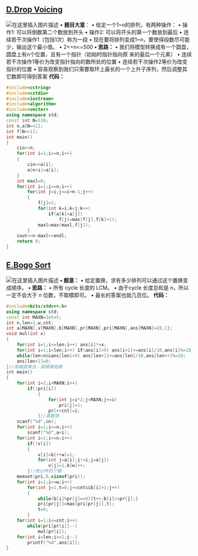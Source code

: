 ## [D.Drop Voicing](https://ac.nowcoder.com/acm/contest/5670/D)
![在这里插入图片描述](https://img-blog.csdnimg.cn/20200730165442436.png?x-oss-process=image/watermark,type_ZmFuZ3poZW5naGVpdGk,shadow_10,text_aHR0cHM6Ly9ibG9nLmNzZG4ubmV0L3FxXzQ1ODQ1NDA0,size_16,color_FFFFFF,t_70#pic_center)
• **题目大意**：
• 给定一个1~n的排列，有两种操作：
• 操作1: 可以将倒数第二个数放到开头
• 操作2: 可以将开头的第一个数放到最后
• 连续若干次操作1（包括1次）称为一段
• 现在要将排列变成1~n，要使得段数尽可能少，输出这个最小值。
• 2<=n<=500
**• 思路：**
• 我们将模型转换成有一个圆盘，圆盘上有n个位置，且有一个指针（初始时指针指向原
来的最后一个元素）
• 连续若干次操作1等价为改变指针指向的数所处的位置
• 连续若干次操作2等价为改变指针的位置
• 容易观察到我们只需要取环上最长的一个上升子序列，然后调整其它数即可得到答案
**代码：** 

```cpp
#include<cstring>
#include<cstdio>
#include<iostream>
#include<algorithm>
#include<vector>
using namespace std;
const int N=510;
int n,a[N<<1];
int f[N<<1];
int main()
{
    cin>>n;
    for(int i=1;i<=n;i++) 
    {
        cin>>a[i];
        a[n+i]=a[i];
    }  
    int maxl=0;
    for(int i=1;i<=n;i++)
        for(int j=i;j<=i+n-1;j++)
        {
            f[j]=1;
            for(int k=i;k<j;k++)
                if(a[k]<a[j])
                    f[j]=max(f[j],f[k]+1);
            maxl=max(maxl,f[j]);
        }
    cout<<n-maxl<<endl;     
    return 0;
}

```

## [E.Bogo Sort](https://ac.nowcoder.com/acm/contest/5670/E)

![在这里插入图片描述](https://img-blog.csdnimg.cn/20200730170044114.png?x-oss-process=image/watermark,type_ZmFuZ3poZW5naGVpdGk,shadow_10,text_aHR0cHM6Ly9ibG9nLmNzZG4ubmV0L3FxXzQ1ODQ1NDA0,size_16,color_FFFFFF,t_70#pic_center)
**• 题意：**
• 给定置换，求有多少排列可以通过这个置换变成顺序。
**• 思路：**
• 所有 cycle 长度的 LCM。
 • 由于cycle 长度总和是 n，所以一定不会大于 n 位数，不取模即可。
• 最长的答案也就几百位。
**代码：**

```cpp
#include<bits/stdc++.h>
using namespace std;
const int MAXN=1e5+5;
int n,len=1,w,cnt;
int a[MAXN],v[MAXN],b[MAXN],pr[MAXN],pri[MAXN],ans[MAXN]={0,1};
void mul(int x)
{
    for(int i=1;i<=len;i++) ans[i]*=x;
    for(int i=1;i<len;i++) if(ans[i]>9) ans[i+1]+=ans[i]/10,ans[i]%=10;
    while(len<n&&ans[len]>9) ans[len+1]+=ans[len]/10,ans[len++]%=10;
    ans[len+1]=0;
}//高精度乘法：高精乘低精
int main()
{
	for(int i=2;i<MAXN;i++)
		if(!pri[i])
			{
				for(int j=i*2;j<MAXN;j+=i)
					pri[j]=1;
				pr[++cnt]=i;
			}//素数筛
	scanf("%d",&n);
	for(int i=1;i<=n;i++)
		scanf("%d",a+i);
	for(int i=1;i<=n;i++)
		if(!v[i])
		{
			v[i]=b[++w]=1;
			for(int j=a[i];j!=i;j=a[j])
				v[j]=1,b[w]++;
		}//统计环的个数
	memset(pri,0,sizeof(pri));
	for(int i=1;i<=w;i++)
		for(int j=1,t=0;j<=cnt&&b[i]>1;j++)
		{
			while(b[i]%pr[j]==0){t++;b[i]/=pr[j];}
			pri[pr[j]]=max(pri[pr[j]],t);
			t=0;
		}
	for(int i=1;i<=cnt;i++)
		while(pri[pr[i]]--)
			mul(pr[i]);
	for(int i=len;i>=1;i--)
		printf("%d",ans[i]);
}

```
